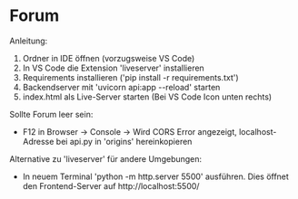 # Forum

Anleitung:
1. Ordner in IDE öffnen (vorzugsweise VS Code)
2. In VS Code die Extension 'liveserver' installieren
3. Requirements installieren ('pip install -r requirements.txt')
4. Backendserver mit 'uvicorn api:app --reload' starten
5. index.html als Live-Server starten (Bei VS Code Icon unten rechts)

Sollte Forum leer sein:
- F12 in Browser -> Console -> Wird CORS Error angezeigt, localhost-Adresse bei api.py in 'origins' hereinkopieren

Alternative zu 'liveserver' für andere Umgebungen:
- In neuem Terminal 'python -m http.server 5500' ausführen. Dies öffnet den Frontend-Server auf http://localhost:5500/
